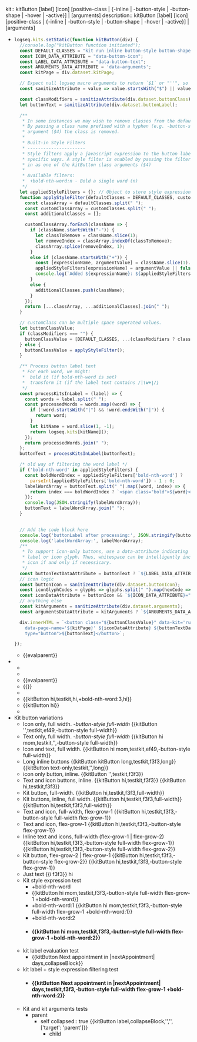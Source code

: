 kit:: kitButton [label] <kit-name> [icon] [positive-class | {-inline | -button-style | -button-shape | -hover | -active}] | [arguments]
description:: kitButton [label] <kit-name> [icon] [positive-class | {-inline | -button-style | -button-shape | -hover | -active}] | [arguments]

- ```javascript
  logseq.kits.setStatic(function kitButton(div) {
    //console.log("kitButton function initiated");
    const DEFAULT_CLASSES = "kit run inline button-style button-shape hover active";
    const ICON_DATA_ATTRIBUTE = "data-button-icon";
    const LABEL_DATA_ATTRIBUTE = "data-button-text";
    const ARGUMENTS_DATA_ATTRIBUTE = 'data-arguments';
    const kitPage = div.dataset.kitPage;
  
    // Expect null logseq macro arguments to return `$1` or "''", so filter to an empty string
    const sanitizeAttribute = value => value.startsWith("$") || value === "''" ? "" : value;
  
    const classModifiers = sanitizeAttribute(div.dataset.buttonClass);
    let buttonText = sanitizeAttribute(div.dataset.buttonLabel);
  
    /**
     * In some instances we may wish to remove classes from the default list of values.
     * By passing a class name prefixed with a hyphen (e.g. -button-style) to the class
     * argument ($4) the class is removed.
     * 
     * Built-in Style Filters
     * ----------------------
     * Style filters apply a javascript expression to the button label to style it in
     * specific ways. A style filter is enabled by passing the filter name and arguments
     * in as one of the kitButton class arguments ($4)
     * 
     * Available filters:
     *  +bold-nth-word:n - Bold a single word (n)
     */
    let appliedStyleFilters = {}; // Object to store style expressions
    function applyStyleFilter(defaultClasses = DEFAULT_CLASSES, customClasses = classModifiers) {
      const classArray = defaultClasses.split(" ");
      const customClassArray = customClasses.split(" ");
      const additionalClasses = [];
  
      customClassArray.forEach(className => {
        if (className.startsWith("-")) {
          let classToRemove = className.slice(1);
          let removeIndex = classArray.indexOf(classToRemove);
          classArray.splice(removeIndex, 1);
        }
        else if (className.startsWith("+")) {
          const [expressionName, argumentValue] = className.slice(1).split(":");
          appliedStyleFilters[expressionName] = argumentValue || false;
          console.log(`Added ${expressionName}: ${appliedStyleFilters[expressionName]} to styleExpressions object`);
        }
        else {
          additionalClasses.push(className);
        }
      });
      return [...classArray, ...additionalClasses].join(" ");
    }
  
    // customClass can be multiple space seperated values.
    let buttonClassValue;
    if (classModifiers === "") {
      buttonClassValue = [DEFAULT_CLASSES, ...(classModifiers ? classModifiers.split(" ") : [])].join(" ");
    } else {
      buttonClassValue = applyStyleFilter();
    }
  
    /** Process button label text
     * For each word, we might:
     *  bold it (if bold-nth-word is set)
     *  transform it (if the label text contains /|\w+|/)
     */
    const processKitsInLabel = (label) => {
      const words = label.split(" ");
      const processedWords = words.map((word) => {
        if (!word.startsWith("|") && !word.endsWith("|")) {
          return word;
        }
        let kitName = word.slice(1, -1);
        return logseq.kits[kitName]();
      });
      return processedWords.join(" ");
    };
    buttonText = processKitsInLabel(buttonText);
  
    /* old way of filtering the word label */
    if ('bold-nth-word' in appliedStyleFilters) {
      const boldWordIndex = appliedStyleFilters['bold-nth-word'] ?
        parseInt(appliedStyleFilters['bold-nth-word']) - 1 : 0;
      labelWordArray = buttonText.split(" ").map((word, index) => {
        return index === boldWordIndex ? `<span class="bold">${word}</span>` : word;
      });
      console.log(JSON.stringify(labelWordArray));
      buttonText = labelWordArray.join(" ");
    }
   
  
    // Add the code block here
    console.log('buttonLabel after processing:', JSON.stringify(buttonText));
    console.log('labelWordArray:', labelWordArray);
    /**
     * To support icon-only buttons, use a data-attribute indicating the presence of a text
     * label or icon glyph. Thus, whitespace can be intelligently included to pad text and 
     * icon if and only if necessicary.
     */
    const buttonTextDataAttribute = buttonText ? `${LABEL_DATA_ATTRIBUTE}="true"` : "";
    // icon logic
    const buttonIcon = sanitizeAttribute(div.dataset.buttonIcon);
    const iconGlyphCodes = glyphs => glyphs.split(" ").map(hexCode => `&#x${hexCode};`).join(" ");
    const iconDataAttribute = buttonIcon && `${ICON_DATA_ATTRIBUTE}="${iconGlyphCodes(buttonIcon)}"`; // && = first falsy or last truthy if all true
    // anything else
    const kitArguments = sanitizeAttribute(div.dataset.arguments);
    const argumentsDataAttribute = kitArguments ? `${ARGUMENTS_DATA_ATTRIBUTE}="${kitArguments}"` : "";
  
    div.innerHTML = `<button class="${buttonClassValue}" data-kit='runpage' data-kit-macro="kitButton"
      data-page-name='${kitPage}' ${iconDataAttribute} ${buttonTextDataAttribute} ${argumentsDataAttribute}
      type="button">${buttonText}</button>`;
  
  });
  ```
	- {{evalparent}}
-
	-
	-
	- {{evalparent}}
	- {{}}
	-
	- {{kitButton hi,testkit,hi,+bold-nth-word:3,hi}}
	- {{kitButton hi}}
	-
- Kit button variations
	- Icon only, full width.
	  *-button-style full-width*
	  {{kitButton '',testkit,ef49,-button-style full-width}}
	- Text only, full width.
	  *-button-style full-width*
	  {{kitButton hi mom,testkit,'',-button-style full-width}}
	- Icon and text, full width.
	  {{kitButton hi mom,testkit,ef49,-button-style full-width}}
	- Long inline buttons
	  {{kitButton kitButton long,testkit,f3f3,long}} {{kitButton text-only,testkit,'',long}}
	- icon only button, inline. 
	  {{kitButton '',testkit,f3f3}}
	- Text and icon buttons, inline.
	  {{kitButton hi,testkit,f3f3}} {{kitButton hi,testkit,f3f3}}
	- Kit button, full-width.
	  {{kitButton hi,testkit,f3f3,full-width}}
	- Kit buttons, inline, full width.
	  {{kitButton hi,testkit,f3f3,full-width}} {{kitButton hi,testkit,f3f3,full-width}}
	- Text and icon, full-width, flex-grow-1
	  {{kitButton hi,testkit,f3f3,-button-style full-width flex-grow-1}}
	- Text and icon, flex-grow-1
	  {{kitButton hi,testkit,f3f3,-button-style flex-grow-1}}
	- Inline text and icons, full-width (flex-grow-1 | flex-grow-2)
	  {{kitButton hi,testkit,f3f3,-button-style full-width flex-grow-1}} {{kitButton hi,testkit,f3f3,-button-style full-width flex-grow-2}}
	- Kit button, flex-grow-2 | flex-grow-1
	  {{kitButton hi,testkit,f3f3,-button-style flex-grow-2}} {{kitButton hi,testkit,f3f3,-button-style flex-grow-1}}
	- Just text
	  {{i f3f3}} hi
	- Kit style expression test
		- +bold-nth-word
		- {{kitButton hi mom,testkit,f3f3,-button-style full-width flex-grow-1 +bold-nth-word}}
		- +bold-nth-word:1
		  {{kitButton hi mom,testkit,f3f3,-button-style full-width flex-grow-1 +bold-nth-word:1}}
		- +bold-nth-word:2
		- #### {{kitButton hi mom,testkit,f3f3,-button-style full-width flex-grow-1 +bold-nth-word:2}}
	- kit label evaluation test
		- {{kitButton Next appointment in |nextAppointment| days,collapseBlock}}
	- kit label + style expression filtering test
		- #### {{kitButton Next appointment in |nextAppointment| days,testkit,f3f3,-button-style full-width flex-grow-1 +bold-nth-word:2}}
	- Kit and kit arguments tests
		- parent
			- self
			  collapsed:: true
			  {{kitButton label,collapseBlock,'','',['target': 'parent']}}
				- child